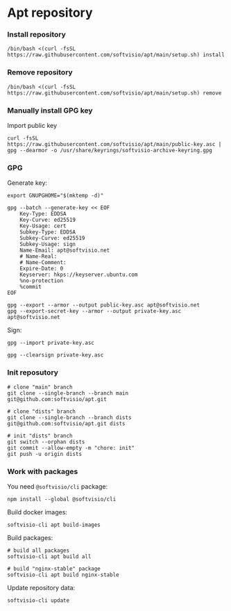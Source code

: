# Apt repository

### Install repository

```shell
/bin/bash <(curl -fsSL https://raw.githubusercontent.com/softvisio/apt/main/setup.sh) install
```

### Remove repository

```shell
/bin/bash <(curl -fsSL https://raw.githubusercontent.com/softvisio/apt/main/setup.sh) remove
```

### Manually install GPG key

Import public key

```shell
curl -fsSL https://raw.githubusercontent.com/softvisio/apt/main/public-key.asc | gpg --dearmor -o /usr/share/keyrings/softvisio-archive-keyring.gpg
```

### GPG

Generate key:

```shell
export GNUPGHOME="$(mktemp -d)"

gpg --batch --generate-key << EOF
    Key-Type: EDDSA
    Key-Curve: ed25519
    Key-Usage: cert
    Subkey-Type: EDDSA
    Subkey-Curve: ed25519
    Subkey-Usage: sign
    Name-Email: apt@softvisio.net
    # Name-Real:
    # Name-Comment:
    Expire-Date: 0
    Keyserver: hkps://keyserver.ubuntu.com
    %no-protection
    %commit
EOF

gpg --export --armor --output public-key.asc apt@softvisio.net
gpg --export-secret-key --armor --output private-key.asc apt@softvisio.net
```

Sign:

```shell
gpg --import private-key.asc

gpg --clearsign private-key.asc
```

### Init reposutory

```shell
# clone "main" branch
git clone --single-branch --branch main git@github.com:softvisio/apt.git

# clone "dists" branch
git clone --single-branch --branch dists git@github.com:softvisio/apt.git dists

# init "dists" branch
git switch --orphan dists
git commit --allow-empty -m "chore: init"
git push -u origin dists
```

### Work with packages

You need `@softvisio/cli` package:

```shell
npm install --global @softvisio/cli
```

Build docker images:

```shell
softvisio-cli apt build-images
```

Build packages:

```shell
# build all packages
softvisio-cli apt build all

# build "nginx-stable" package
softvisio-cli apt build nginx-stable
```

Update repository data:

```shell
softvisio-cli update
```
